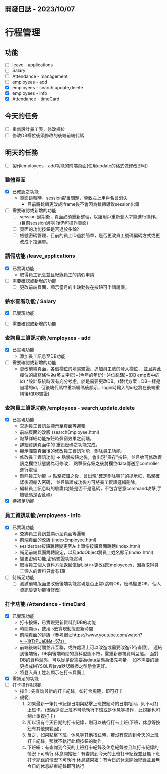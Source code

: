 ## 開發日誌 - 2023/10/07

# 行程管理
## 功能
- [ ] leave - applications
- [ ] Salary 
- [ ] Attendance - management
- [ ] employees - add
- [x] employees - search,update,delete
- [x] employees - info
- [x] Attendance - timeCard

## 今天的任务
- [ ] 重新設計員工表，修改欄位
- [ ] 修改DB欄位後須修改的後端前端代碼

## 明天的任務
- [ ] 製作employees - add功能的前端頁面(使用update的格式做修改即可)

### 整體頁面
- [x] 已確認之功能
    - 頁面跳轉時，session配置問題，導致左上用戶名會消失
      * 目前將跳轉更改成iframe後不會因為跳轉導致session出錯 
- [ ] 需要確認或新增的功能
    - [ ] session 過期後，頁面必須重新整理，以讓用戶重新登入才能進行操作。
          (目前session過期 後仍可操作頁面)
    - [ ] 頁面的功能按鈕是否過於多餘?
    - [ ] 帳號密碼管理，目前的員工ID過於簡單，是否更改員工號碼編碼方式或更改成下拉選單。

### 請假功能 /leave_applications
- [x] 已實現功能
    - 取得員工訊息並且紀錄員工的請假申請
- [ ] 需要確認或新增的功能
    - [ ] 更改前端頁面，顯示當月的出缺勤後在按鈕可申請請假。
      
### 薪水查看功能 / Salary
- [x] 已實現功能

- [ ] 需要確認或新增的功能

### 查詢員工資訊功能 /employees - add
- [x] 已實現功能
    - 添加員工訊息至DB功能
- [ ] 需要確認或新增的功能
    - 更改前端頁面，各個欄位的填寫驗證。追加員工號的登入欄位，
      並且將此欄位的編寫條件為(英文字母)+(今年的年份)+(4位亂碼)+(DB emp表中的id)
      *設計系統時沒有充分考慮，於是需要更改DB。(替代方案：DB一樣是自增的id，但後端代碼中重新編碼後顯示，login時輸入的id也將在後端重構後和DB驗證)

### 查詢員工資訊功能 /employees - search,update,delete
- [x] 已實現功能
    - 查詢員工資訊並顯示至頁面等邏輯
    - 前端頁面的改版 (searchEmployee.html)
    - 點擊詳細功能按鈕時彈窗效果之前端。
    - 詳細資訊頁面中的 重設密碼之功能完成。
    - 顯示彈窗頁面後的修改員工資訊功能，刪除員工功能。
    - 修改員工資訊功能 → 點擊按鈕之後，會出現"保存"按鈕，並且始可修改資訊之欄位狀態變為可修改，
      點擊保存鈕之後將欄位data傳送至controller進行處理
    - 刪除員工功能 → 點擊按鈕之後，會出現"確定刪除嗎?"的提示框，點擊確認後須輸入密碼，
      並且驗證成功後方可將員工資訊邏輯刪除。
    - 編輯員工訊息時的驗證(地址是否不是亂碼，不包含惡意command攻擊,手機號碼是否亂碼)
- [x] 待補足功能

### 員工資訊功能 /employees - info
- [x] 已實現功能
    - 查詢員工資訊並顯示至頁面等邏輯
    - 前端頁面的改版 (indexEmployee.html)
    - 由siderbar按鈕跳轉變更至左上頭像按鈕頁面跳轉(index.html)
    - 補足前端頁面跳轉設定，以及addObject將員工姓名顯示(index.html)
    - 變更密碼功能,密碼驗證功能實現
    - 取得員工個人資料方法返回值從List<>更改成Employeees，因為取得員工個人的資料只會有1筆
- [ ] 待補足功能
    - [ ] 測試前端版面更改後後端功能實現是否正常(跳轉OK，密碼變更OK，個人資訊變更功能待修改)
### 打卡功能 /Attendance - timeCard
- [x] 已實現功能
    - 打卡按鈕，已實現更新資料到DB的功能
    - 時間顯示，使用js去實現動態更新時間
    - 前端頁面的排版（參考網址https://www.youtube.com/watch?v=-1ltTrPUaBI&t=57s）
    - 前端後端時間並非互聯，或許處理上可以改進或需要改進?(待查證)，
      連結到後端後，DB與後端時間的資料型態不符，需重新審視資料型態。
      面對DB的資料型態，可以從是否需要為data型態為優先考量，
      如不需要的話更換成MYSQL與java默認轉換之型態會更好。
    - 將登入員工姓名顯示在打卡頁面上
- [x] 需補足的功能
- [ ] 打卡操作&規範
    - 操作: 先查詢最新的打卡紀錄，如符合規範，即可打卡
    - 規範:
        1. 如果最新一筆打卡紀錄日期與點擊上班按鈕時的日期相同，則不可打上班卡。(因為還沒上班不可能執行下班或是休息等操作，此規範也可制止重複打卡)
        2. 所以沒有今天日期的打卡紀錄，則可以執行打卡上班(下班，休息等按鈕有其他規範因)。
        3. 反之，如果點擊下班，休息等其他按鈕時，若沒有查詢到今天的上班打卡紀錄，那就不執行此類按鈕的動作。
        4. 下班紐：有查詢到今天的上班打卡紀錄及休息紀錄並且無打卡紀錄的情況下可執行
        休息開始紐：有查詢到今天的上班打卡紀錄並且無下班打卡紀錄的情況下可執行
        休息結束紐：有今日的休息開始紀錄並且無今日的休息結束紀錄即可執行
